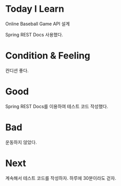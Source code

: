 # Today I Learn

Online Baseball Game API 설계

Spring REST Docs 사용했다.

# Condition & Feeling

컨디션 좋다. 

# Good

Spring REST Docs를 이용하여 테스트 코드 작성했다.

# Bad

운동하지 않았다.

# Next

계속해서 테스트 코드를 작성하자. 하루에 30분이라도 걷자.
